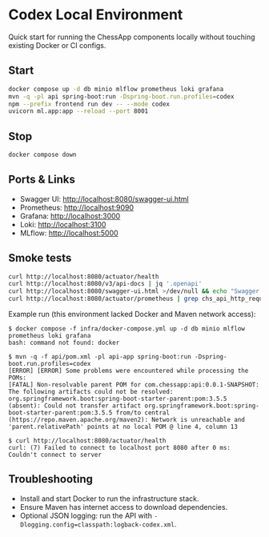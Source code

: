 # Codex Local Environment

Quick start for running the ChessApp components locally without touching existing Docker or CI configs.

## Start

```bash
docker compose up -d db minio mlflow prometheus loki grafana
mvn -q -pl api spring-boot:run -Dspring-boot.run.profiles=codex
npm --prefix frontend run dev -- --mode codex
uvicorn ml.app:app --reload --port 8001
```

## Stop

```bash
docker compose down
```

## Ports & Links

- Swagger UI: <http://localhost:8080/swagger-ui.html>
- Prometheus: <http://localhost:9090>
- Grafana: <http://localhost:3000>
- Loki: <http://localhost:3100>
- MLflow: <http://localhost:5000>

## Smoke tests

```bash
curl http://localhost:8080/actuator/health
curl http://localhost:8080/v3/api-docs | jq '.openapi'
curl http://localhost:8080/swagger-ui.html >/dev/null && echo "Swagger OK"
curl http://localhost:8080/actuator/prometheus | grep chs_api_http_requests_total
```

Example run (this environment lacked Docker and Maven network access):

```text
$ docker compose -f infra/docker-compose.yml up -d db minio mlflow prometheus loki grafana
bash: command not found: docker

$ mvn -q -f api/pom.xml -pl api-app spring-boot:run -Dspring-boot.run.profiles=codex
[ERROR] [ERROR] Some problems were encountered while processing the POMs:
[FATAL] Non-resolvable parent POM for com.chessapp:api:0.0.1-SNAPSHOT: The following artifacts could not be resolved: org.springframework.boot:spring-boot-starter-parent:pom:3.5.5 (absent): Could not transfer artifact org.springframework.boot:spring-boot-starter-parent:pom:3.5.5 from/to central (https://repo.maven.apache.org/maven2): Network is unreachable and 'parent.relativePath' points at no local POM @ line 4, column 13

$ curl http://localhost:8080/actuator/health
curl: (7) Failed to connect to localhost port 8080 after 0 ms: Couldn't connect to server
```

## Troubleshooting

- Install and start Docker to run the infrastructure stack.
- Ensure Maven has internet access to download dependencies.
- Optional JSON logging: run the API with `-Dlogging.config=classpath:logback-codex.xml`.

